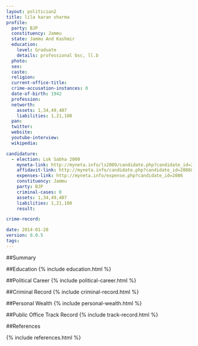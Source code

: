 ```yaml
---
layout: politician2
title: lila karan sharma
profile: 
  party: BJP
  constituency: Jammu
  state: Jammu And Kashmir
  education: 
    level: Graduate
    details: professional bsc, ll.b
  photo: 
  sex: 
  caste: 
  religion: 
  current-office-title: 
  crime-accusation-instances: 0
  date-of-birth: 1942
  profession: 
  networth: 
    assets: 1,34,49,407
    liabilities: 1,21,108
  pan: 
  twitter: 
  website: 
  youtube-interview: 
  wikipedia: 

candidature: 
  - election: Lok Sabha 2009
    myneta-link: http://myneta.info/ls2009/candidate.php?candidate_id=2086
    affidavit-link: http://myneta.info/candidate.php?candidate_id=2086&scan=original
    expenses-link: http://myneta.info/expense.php?candidate_id=2086
    constituency: Jammu 
    party: BJP
    criminal-cases: 0
    assets: 1,34,49,407
    liabilities: 1,21,108
    result:  

crime-record: 

date: 2014-01-28
version: 0.0.5
tags: 
---
```

##Summary


##Education
{% include education.html %}


##Political Career
{% include political-career.html %}


##Criminal Record
{% include criminal-record.html %}


##Personal Wealth
{% include personal-wealth.html %}


##Public Office Track Record
{% include track-record.html %}


##References


{% include references.html %}